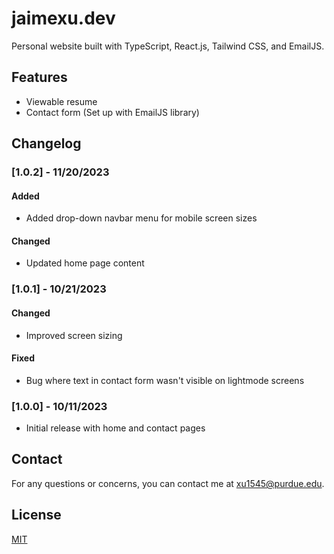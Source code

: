 # jaimexu.dev

Personal website built with TypeScript, React.js, Tailwind CSS, and EmailJS.

## Features

- Viewable resume
- Contact form (Set up with EmailJS library)

## Changelog

### [1.0.2] - 11/20/2023

#### Added

- Added drop-down navbar menu for mobile screen sizes

#### Changed

- Updated home page content

### [1.0.1] - 10/21/2023

#### Changed

- Improved screen sizing

#### Fixed

- Bug where text in contact form wasn't visible on lightmode screens

### [1.0.0] - 10/11/2023

- Initial release with home and contact pages

## Contact

For any questions or concerns, you can contact me at [xu1545@purdue.edu](mailto:xu1545@purdue.edu).

## License

[MIT](https://choosealicense.com/licenses/mit/)
